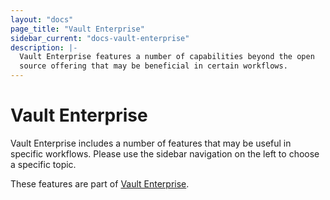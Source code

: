 ```yaml
---
layout: "docs"
page_title: "Vault Enterprise"
sidebar_current: "docs-vault-enterprise"
description: |-
  Vault Enterprise features a number of capabilities beyond the open
  source offering that may be beneficial in certain workflows.
---
```


# Vault Enterprise

Vault Enterprise includes a number of features that may be useful in specific
workflows. Please use the sidebar navigation on the left to choose a specific
topic.

These features are part of [Vault Enterprise](https://www.hashicorp.com/vault.html?utm_source=oss&utm_medium=docs&utm_campaign=vault&_ga=1.201793489.1956619674.1489356624).
